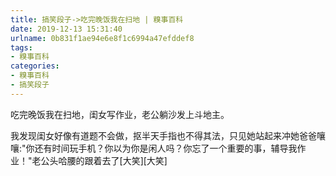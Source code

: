 ```yaml
---
title: 搞笑段子->吃完晚饭我在扫地 | 糗事百科
date: 2019-12-13 15:31:40
urlname: 0b831f1ae94e6e8f1c6994a47efddef8
tags: 
- 糗事百科
categories:
- 糗事百科
- 搞笑段子
---
```

吃完晚饭我在扫地，闺女写作业，老公躺沙发上斗地主。

我发现闺女好像有道题不会做，抠半天手指也不得其法，只见她站起来冲她爸爸嚷嚷:"你还有时间玩手机？你以为你是闲人吗？你忘了一个重要的事，辅导我作业！"老公头哈腰的跟着去了[大笑][大笑]


